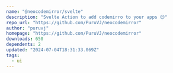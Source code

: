 ```yaml
---
name: "@neocodemirror/svelte"
description: "Svelte Action to add codemirro to your apps 😉"
repo_url: "https://github.com/PuruVJ/neocodemirror"
author: "puruvj"
homepage: "https://github.com/PuruVJ/neocodemirror"
downloads: 650
dependents: 2
updated: "2024-07-04T18:31:33.069Z"
tags: 
  - ui
---
```

